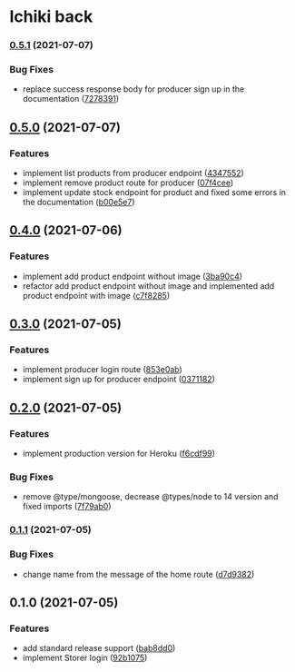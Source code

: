 # Ichiki back


### [0.5.1](https://github.com/AnthonyLzq/ichiki-back/compare/v0.5.0...v0.5.1) (2021-07-07)


### Bug Fixes

* replace success response body for producer sign up in the documentation ([7278391](https://github.com/AnthonyLzq/ichiki-back/commit/7278391778f70eaf300fac273a9ddaf77a9b6fee))

## [0.5.0](https://github.com/AnthonyLzq/ichiki-back/compare/v0.4.0...v0.5.0) (2021-07-07)


### Features

* implement list products from producer endpoint ([4347552](https://github.com/AnthonyLzq/ichiki-back/commit/43475529c2975f6679e383955cfb02f3bf635cf3))
* implement remove product route for producer ([07f4cee](https://github.com/AnthonyLzq/ichiki-back/commit/07f4ceef69a7d467d18a94a1af791c5f89758bbe))
* implement update stock endpoint for product and fixed some errors in the documentation ([b00e5e7](https://github.com/AnthonyLzq/ichiki-back/commit/b00e5e7ac3c2f446f423f39d96df1ea455028f74))

## [0.4.0](https://github.com/AnthonyLzq/ichiki-back/compare/v0.3.0...v0.4.0) (2021-07-06)


### Features

* implement add product endpoint without image ([3ba90c4](https://github.com/AnthonyLzq/ichiki-back/commit/3ba90c45b66f6bb4717ca9c1216bbc7a2cfc226a))
* refactor add product endpoint without image and implemented add product endpoint with image ([c7f8285](https://github.com/AnthonyLzq/ichiki-back/commit/c7f8285c8d07bfb71b61f99db501a0cb9606cc11))

## [0.3.0](https://github.com/AnthonyLzq/ichiki-back/compare/v0.2.0...v0.3.0) (2021-07-05)


### Features

* implement producer login route ([853e0ab](https://github.com/AnthonyLzq/ichiki-back/commit/853e0ab20859a68c3b480874621568e8d9322370))
* implement sign up for producer endpoint ([0371182](https://github.com/AnthonyLzq/ichiki-back/commit/0371182afe1aa1975a05fc2044905fa049540743))

## [0.2.0](https://github.com/AnthonyLzq/ichiki-back/compare/v0.1.1...v0.2.0) (2021-07-05)


### Features

* implement production version for Heroku ([f6cdf99](https://github.com/AnthonyLzq/ichiki-back/commit/f6cdf9927d6a5579995a4f25b64cd9364b13d009))


### Bug Fixes

* remove @type/mongoose, decrease @types/node to 14 version and fixed imports ([7f79ab0](https://github.com/AnthonyLzq/ichiki-back/commit/7f79ab02d1f1da9d5846272f35b9f6441b5e983e))

### [0.1.1](https://github.com/AnthonyLzq/ichiki-back/compare/v0.1.0...v0.1.1) (2021-07-05)


### Bug Fixes

* change name from the message of the home route ([d7d9382](https://github.com/AnthonyLzq/ichiki-back/commit/d7d93824d9ed0d2f976af5315b37cf4d123e013e))

## 0.1.0 (2021-07-05)


### Features

* add standard release support ([bab8dd0](https://github.com/AnthonyLzq/ichiki-back/commit/bab8dd0f0bca6d8dbdbeb8e71a3096b728dfec3a))
* implement Storer login ([92b1075](https://github.com/AnthonyLzq/ichiki-back/commit/92b10752a4eb048a20ab446fc879ec34983249b7))
